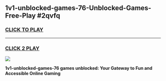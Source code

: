 
## 1v1-unblocked-games-76-Unblocked-Games-Free-Play #2qvfq
<h3>
<a href="https://us.freeplayer.one?title=1v1-unblocked-games-76&ref=9M">CLICK TO PLAY</a></h3>
<hr>

<h3>
<a href="https://us.freeplayer.one?title=1v1-unblocked-games-76&ref=9M">CLICK 2 PLAY</a>
  
</h3>

<a href="https://us.freeplayer.one?title=1v1-unblocked-games-76&ref=9M"><img src="https://clearcache.store/games.png"></a>


**1v1-unblocked-games-76 games unblocked: Your Gateway to Fun and Accessible Online Gaming**
